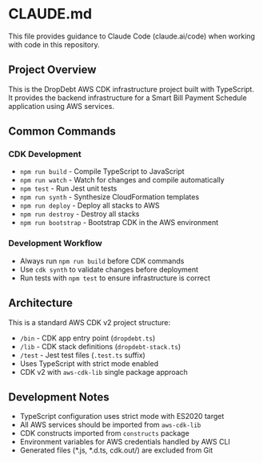 # CLAUDE.md

This file provides guidance to Claude Code (claude.ai/code) when working with code in this repository.

## Project Overview

This is the DropDebt AWS CDK infrastructure project built with TypeScript. It provides the backend infrastructure for a Smart Bill Payment Schedule application using AWS services.

## Common Commands

### CDK Development
- `npm run build` - Compile TypeScript to JavaScript
- `npm run watch` - Watch for changes and compile automatically
- `npm test` - Run Jest unit tests
- `npm run synth` - Synthesize CloudFormation templates
- `npm run deploy` - Deploy all stacks to AWS
- `npm run destroy` - Destroy all stacks
- `npm run bootstrap` - Bootstrap CDK in the AWS environment

### Development Workflow
- Always run `npm run build` before CDK commands
- Use `cdk synth` to validate changes before deployment
- Run tests with `npm test` to ensure infrastructure is correct

## Architecture

This is a standard AWS CDK v2 project structure:
- `/bin` - CDK app entry point (`dropdebt.ts`)
- `/lib` - CDK stack definitions (`dropdebt-stack.ts`)
- `/test` - Jest test files (`.test.ts` suffix)
- Uses TypeScript with strict mode enabled
- CDK v2 with `aws-cdk-lib` single package approach

## Development Notes

- TypeScript configuration uses strict mode with ES2020 target
- All AWS services should be imported from `aws-cdk-lib`
- CDK constructs imported from `constructs` package
- Environment variables for AWS credentials handled by AWS CLI
- Generated files (*.js, *.d.ts, cdk.out/) are excluded from Git